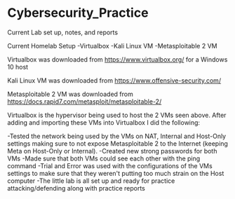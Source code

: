 # Cybersecurity_Practice
Current Lab set up, notes, and reports

Current Homelab Setup
-Virtualbox
-Kali Linux VM
-Metasploitable 2 VM

Virtualbox was downloaded from https://www.virtualbox.org/ for a Windows 10 host

Kali Linux VM was downloaded from https://www.offensive-security.com/

Metasploitable 2 VM was downloaded from https://docs.rapid7.com/metasploit/metasploitable-2/

Virtualbox is the hypervisor being used to host the 2 VMs seen above. After adding and importing these VMs into Virtualbox I did the following:

-Tested the network being used by the VMs on NAT, Internal and Host-Only settings making sure to not expose Metasploitable 2 to the Internet (keeping Meta on Host-Only or Internal).
-Created new strong passwords for both VMs
-Made sure that both VMs could see each other with the ping command
-Trial and Error was used with the configurations of the VMs settings to make sure that they weren't putting too much strain on the Host computer
-The little lab is all set up and ready for practice attacking/defending along with practice reports

